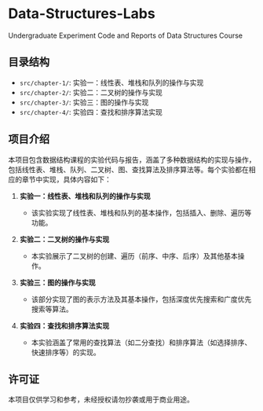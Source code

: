# Data-Structures-Labs

Undergraduate Experiment Code and Reports of Data Structures Course

## 目录结构

- `src/chapter-1/`: 实验一：线性表、堆栈和队列的操作与实现
- `src/chapter-2/`: 实验二：二叉树的操作与实现
- `src/chapter-3/`: 实验三：图的操作与实现
- `src/chapter-4/`: 实验四：查找和排序算法实现

## 项目介绍

本项目包含数据结构课程的实验代码与报告，涵盖了多种数据结构的实现与操作，包括线性表、堆栈、队列、二叉树、图、查找算法及排序算法等。每个实验都在相应的章节中实现，具体内容如下：

1. **实验一：线性表、堆栈和队列的操作与实现**
   - 该实验实现了线性表、堆栈和队列的基本操作，包括插入、删除、遍历等功能。

2. **实验二：二叉树的操作与实现**
   - 本实验展示了二叉树的创建、遍历（前序、中序、后序）及其他基本操作。

3. **实验三：图的操作与实现**
   - 该部分实现了图的表示方法及其基本操作，包括深度优先搜索和广度优先搜索等算法。

4. **实验四：查找和排序算法实现**
   - 本实验涵盖了常用的查找算法（如二分查找）和排序算法（如选择排序、快速排序等）的实现。

## 许可证

本项目仅供学习和参考，未经授权请勿抄袭或用于商业用途。
